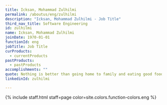 ```yaml
---
title: Icksan, Mohammad Zulhilmi
permalink: /aboutus/eng/zulhilmi
description: "Icksan, Mohammad Zulhilmi - Job Title"
third_nav_title: Software Engineering
id: zulhilmi
name: Icksan, Mohammad Zulhilmi
joinDate: 1970-01-01
functionId: eng
jobTitle: Job Title
curProducts:
  - currentProducts
pastProducts:
  - pastProducts
accomplishments: ""
quote: Nothing is better than going home to family and eating good food and relaxing
linkedinId: zulhilmi

---
```


{% include staff.html staff=page color=site.colors.function-colors.eng %}
